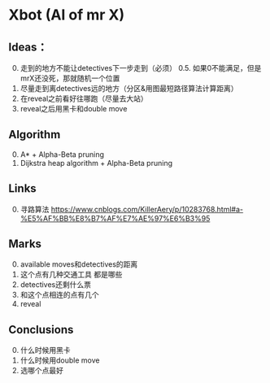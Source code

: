 # Xbot (AI of mr X)

## Ideas：
0. 走到的地方不能让detectives下一步走到（必须）
0.5. 如果0不能满足，但是mrX还没死，那就随机一个位置
1. 尽量走到离detectives远的地方（分区&用图最短路径算法计算距离）
2. 在reveal之前看好往哪跑（尽量去大站）
3. reveal之后用黑卡和double move

## Algorithm
0. A* + Alpha-Beta pruning
1. Dijkstra heap algorithm + Alpha-Beta pruning

## Links
0. 寻路算法
https://www.cnblogs.com/KillerAery/p/10283768.html#a-%E5%AF%BB%E8%B7%AF%E7%AE%97%E6%B3%95

## Marks
0. available moves和detectives的距离
1. 这个点有几种交通工具 都是哪些
2. detectives还剩什么票
3. 和这个点相连的点有几个
4. reveal

## Conclusions
0. 什么时候用黑卡
1. 什么时候用double move
2. 选哪个点最好
